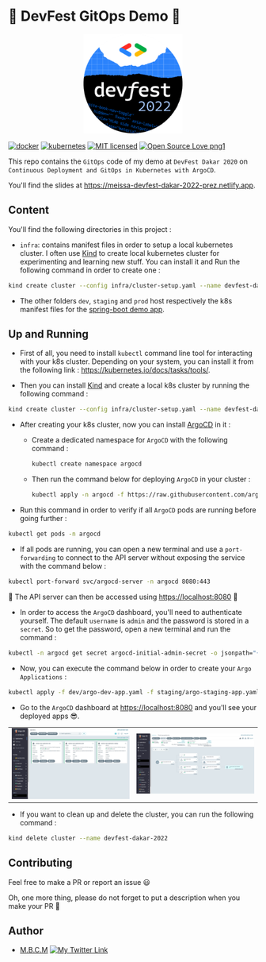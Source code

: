 # 🚀 DevFest GitOps Demo 🚀

<p align="center">
  <a href="https://gdg.community.dev/events/details/google-gdg-dakar-presents-devfest-dakar-22/" target="blank"><img src="./screenshots/devfest-2022.png" width="200" alt="Devfest-2022" /></a>
</p>

[![docker](https://img.shields.io/badge/docker-3776AB?style=for-the-badge&logo=docker&logoColor=white)](https://img.shields.io/badge/docker-3776AB?style=for-the-badge&logo=docker&logoColor=white)
[![kubernetes](https://img.shields.io/badge/kubernetes-3776AB?style=for-the-badge&logo=kubernetes&logoColor=white)](https://img.shields.io/badge/kubernetes-3776AB?style=for-the-badge&logo=kubernetes&logoColor=white)
[![MIT licensed](https://img.shields.io/badge/license-mit-blue?style=for-the-badge&logo=appveyor)](./LICENSE)
[![Open Source Love png1](https://badges.frapsoft.com/os/v1/open-source.png?v=103)](https://github.com/ellerbrock/open-source-badges/)

This repo contains the `GitOps` code of my demo at `DevFest Dakar 2020` on `Continuous Deployment and GitOps in Kubernetes with ArgoCD`.


You'll find the slides at <https://meissa-devfest-dakar-2022-prez.netlify.app>.

## Content

You'll find the following directories in this project :

- `infra`: contains manifest files in order to setup a local kubernetes cluster.
I often use [Kind](https://kind.sigs.k8s.io/docs/user/quick-start/) to create local kubernetes cluster for experimenting and learning new stuff. You can install it and Run the following command in order to create one :

```bash
kind create cluster --config infra/cluster-setup.yaml --name devfest-dakar-2022
```

- The other folders `dev`, `staging` and `prod` host respectively the k8s manifest files for the [spring-boot demo app](https://github.com/PapiHack/devfest-dakar-2022-demo-app).

## Up and Running

- First of all, you need to install `kubectl` command line tool for interacting with your k8s cluster. Depending on your system, you can install it from the following link : <https://kubernetes.io/docs/tasks/tools/>.

- Then you can install [Kind](https://kind.sigs.k8s.io/docs/user/quick-start/) and create a local k8s cluster by running the following command :

```bash
kind create cluster --config infra/cluster-setup.yaml --name devfest-dakar-2022
```

- After creating your k8s cluster, now you can install [ArgoCD](https://argo-cd.readthedocs.io/en/stable/) in it :

    - Create a dedicated namespace for `ArgoCD` with the following command :

        ```bash
        kubectl create namespace argocd
        ``` 
    - Then run the command below for deploying `ArgoCD` in your cluster :

        ```bash
        kubectl apply -n argocd -f https://raw.githubusercontent.com/argoproj/argo-cd/stable/manifests/install.yaml
        ``` 

- Run this command in order to verify if all `ArgoCD` pods are running before going further :

```bash
kubectl get pods -n argocd
```

- If all pods are running, you can open a new terminal and use a `port-forwarding` to connect to the API server without exposing the service with the command below :

```bash
kubectl port-forward svc/argocd-server -n argocd 8080:443
```

🚨 The API server can then be accessed using <https://localhost:8080> 🚨

- In order to access the `ArgoCD` dashboard, you'll need to authenticate yourself. The default `username` is `admin` and the password is stored in a `secret`. So to get the password, open a new terminal and run the command :

```bash
kubectl -n argocd get secret argocd-initial-admin-secret -o jsonpath="{.data.password}" | base64 -d; echo
```

- Now, you can execute the command below in order to create your `Argo Applications` :

```bash
kubectl apply -f dev/argo-dev-app.yaml -f staging/argo-staging-app.yaml -f prod/argo-prod-app.yaml
```

- Go to the `ArgoCD` dashboard at <https://localhost:8080> and you'll see your deployed apps 😎.

<table>
    <tr>
        <td><img src="./screenshots/home.png" /></td>
        <td><img src="./screenshots/dev-app-viz.png" /></td>
    </tr>
</table>

- If you want to clean up and delete the cluster, you can run the following command :

```bash
kind delete cluster --name devfest-dakar-2022
```


## Contributing

Feel free to make a PR or report an issue 😃

Oh, one more thing, please do not forget to put a description when you make your PR 🙂

## Author

- [M.B.C.M](https://itdev.sn)
[![My Twitter Link](https://img.shields.io/twitter/follow/the_it_dev?style=social)](https://twitter.com/the_it_dev)

